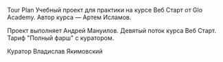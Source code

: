 Tour Plan
Учебный проект для практики на курсе Веб Старт от Glo Academy. Автор курса — Артем Исламов.

Проект выполняет
Андрей Мануилов. Девятый поток курса Веб Старт. Тариф "Полный фарш" с куратором.

Куратор
Владислав Якимовский
